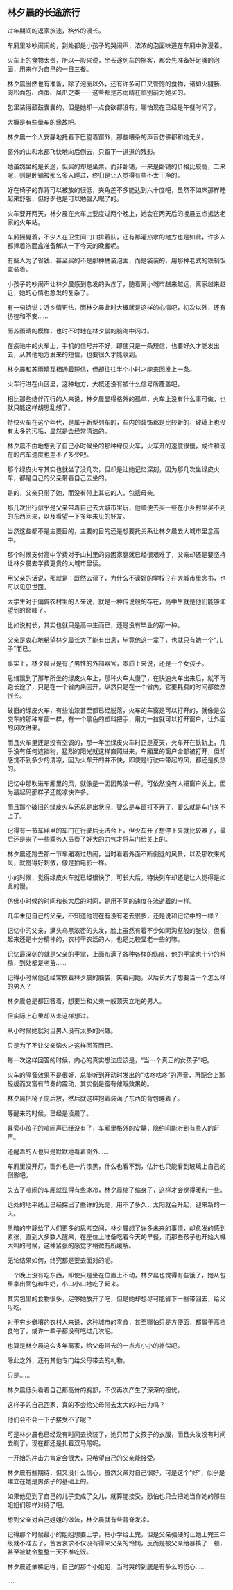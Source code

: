 ## 林夕晨的长途旅行

过年期间的返家旅途，格外的漫长。

车厢里吵吵闹闹的，到处都是小孩子的哭闹声，浓浓的泡面味道在车厢中弥漫着。

火车上的食物太贵，所以一般来说，坐长途列车的旅客，都会先准备好足够的泡面，用来作为自己的一日三餐。

林夕晨当然也有准备，除了泡面以外，还有许多可口又管饱的食物，诸如火腿肠、肉松面包、卤蛋、凤爪之类——这些都是苏雨晴在临别前为她买的。

包里装得鼓鼓囊囊的，但是她却一点食欲都没有，哪怕现在已经是午餐时间了。

大概是有些晕车的缘故吧。

林夕晨一个人安静地托着下巴望着窗外，那些嘈杂的声音仿佛都和她无关。

窗外的山和水都飞快地向后倒去，只留下一道道的残影。

她虽然坐的是长途，但买的却是坐票，而非卧铺，一来是卧铺的价格比较高，二来呢，则是卧铺被那么多人睡过，终归是让人觉得有些不太干净的。

好在椅子的靠背可以被放的很低，夹角差不多能达到六十度吧，虽然不如床那样睡起来舒服，但好歹也是可以勉强入眠了的。

火车要开两天，林夕晨在火车上要度过两个晚上，她会在两天后的凌晨五点抵达老家的火车站。

车厢摇晃着，不少人在卫生间门口排着队，还有那灌热水的地方也是如此，许多人都捧着泡面盒准备解决一下今天的晚餐呢。

有些人为了省钱，甚至买的不是那种桶装泡面，而是袋装的，用那种老式的铁制饭盒装着。

小孩子的吵闹声让林夕晨感到愈发的头疼了，随着离小城市越来越远，离家越来越近，她的心情也愈发的复杂了。

有一句诗说：近乡情更怯，而林夕晨此时大概就是这样的心情吧，初次以外，还有彷徨和不安……

而苏雨晴的模样，也时不时地在林夕晨的脑海中闪过。

在疾驰中的火车上，手机的信号并不好，即使只是一条短信，也要好久才能发出去，从其他地方发来的短信，也要很久才能收到。

林夕晨和苏雨晴互相通着短信，但却往往半个小时才能来回发上一条。

火车行进在山区里，这种地方，大概还没有被什么信号所覆盖吧。

相比那些结伴而行的人来说，林夕晨显得格外的孤单，火车上没有什么事可做，也就只能这样胡思乱想了。

特快火车在这个年代，是属于新型列车的，车内的装饰都是比较新的，玻璃上也没有太多的污垢，显然是会经常清洁的。

林夕晨不由地想到了自己小时候坐的那种绿皮火车，火车开的速度很慢，或许和现在的汽车速度也差不了多少吧。

那个绿皮火车其实也就坐了没几次，但却是让她记忆深刻，因为那几次坐绿皮火车，都是自己的父亲带着自己去坐的。

是的，父亲只带了她，而没有带上其它的人，包括母亲。

那几次出行似乎是父亲带着自己去大城市里玩，他顺便去买一些在小乡村里买不到的东西回来，以及看望一下多年未见的好友。

当然这些都不是主要目的，主要的目的还是想要托关系让林夕晨去大城市里念高中。

那个时候支付高中学费对于山村里的穷困家庭就已经很艰难了，父亲却还是要坚持让林夕晨去学费更贵的大城市里读。

用父亲的话说，那就是：既然去读了，为什么不读好的学校？在大城市里念书，也可以见见世面。

大学生对于偏僻农村里的人来说，就是一种传说般的存在，高中生就是他们能够仰望到的巅峰了。

比如说村长，其实也就只是高中生而已，还是没有毕业的那一种。

父亲是衷心地希望林夕晨长大了能有出息，毕竟他这一辈子，也就只有她一个“儿子”而已。

事实上，林夕晨只是有了男性的外部器官，本质上来说，还是一个女孩子。

思绪飘到了那年所坐的绿皮火车上，那种火车太慢了，在快速火车出来后，就不再跑长途了，只是在一个省内来回开，纵然只是在一个省内，它要耗费的时间都依然很长。

破旧的绿皮火车，有些油漆甚至都已经脱落，火车的车窗是可以打开的，就像是公交车的那种车窗一样，有一个黑色的塑料把手，用力一拉就可以打开窗户，让外面的风吹进来。

而且火车里还是没有空调的，那一年坐绿皮火车时正是夏天，火车开在铁轨上，几乎没有任何遮挡物，猛烈的阳光就这样直照进来，车厢里的窗户全部被打开，但却感觉不到多少的清凉，因为火车开的并不快，即使是行驶中带起的风，都还是炙热的。

记忆中那吹进车厢里的风，就像是一团团热浪一样，可依然没有人把窗户关上，因为最起码那样子还能凉快许多。

而且那个破旧的绿皮火车还总是出状况，要么是车窗打不开了，要么就是车门关不上了。

记得有一节车厢里的车门在行驶后无法合上，但火车开了想停下来就比较难了，最后还是来了一些乘务人员费了好大的力气才将车门给关上的。

林夕晨还跑去那一节车厢凑过热闹，当时看着外面不断倒退的风景，以及那吹来的风，就觉得好刺激，像是拍电影一样。

小的时候，觉得绿皮火车就已经很快了，可长大后，特快列车却还是让人觉得是如此的慢。

仿佛小时候的时间和长大后的时间，是用不同的速度在流逝着的一样。

几年未见自己的父亲，不知道他现在有没有老去很多，还是说和记忆中的一样？

记忆中的父亲，满头乌黑浓密的头发，脸上虽然有着不少如同沟壑般的皱纹，但看起来还是十分精神的，农村干农活的人，也是比较显老一些的嘛。

记忆最深刻的就是父亲的手掌，上面布满了各种各样的伤痕，他的手掌也十分的粗糙，到处都是老茧……

记得小时候他还经常摸着林夕晨的脑袋，笑着问她，以后长大了想要当一个怎么样的男人？

林夕晨总是都回答着，想要当和父亲一般顶天立地的男人。

但实际上心里却从未这样想过。

从小时候她就对当男人没有太多的兴趣。

只是为了不让父亲恼火才这样回答而已。

每一次这样回答的时候，内心的真实想法应该是，“当一个真正的女孩子”吧。

火车的隔音效果不是很好，总能听到开动时发出的“咕咚咕咚”的声音，再配合上那轻缓而又富有节奏的震动，其实倒是蛮有催眠效果的。

林夕晨把椅子向后放，然后就这样抱着装满了东西的背包睡着了。

等醒来的时候，已经是凌晨了。

耳旁小孩子的喧闹声已经没有了，车厢里格外的安静，隐约间能听到有些人的鼾声。

还醒着的人也只是默默地看着窗外……

车厢里没开灯，窗外也是一片漆黑，什么也看不到，估计也只能看到玻璃上自己的倒影吧。

失去了喧闹的车厢就显得有些冰冷，林夕晨缩了缩身子，这样才会觉得暖和一些。

远处的地平线上已经探出了些许的光亮，用不了多久，太阳就会升起，迎来新的一天。

黑暗的宁静给了人们更多的思考空间，林夕晨想了许多未来的事情，却愈发的感到紧张，直到大多数人醒来，在座位上准备吃着今天的早餐，而那些孩子也开始大喊大叫的时候，这种紧张的感觉才稍微有所缓解。

无论结果如何，终究都是要去面对的呢。

一个晚上没有吃东西，即使只是坐在位置上不动，林夕晨也觉得有些饿了，她从包里拿出面包和牛奶，小口小口地吃了起来。

其实包里的食物很多，足够她放开了吃，但是她却想尽可能省下一些带回去，给父母吃。

对于穷乡僻壤的农村人来说，这种城市的零食，甚至哪怕只是方便面，都属于高档食物了，或许一辈子都没有吃过几次呢。

也算是林夕晨这么多年离家，给父母带去的一点点小小的补偿吧。

除此之外，还有其他专门给父母带去的礼物。

只是……

林夕晨低头看着自己那高耸的胸部，不仅再次产生了深深的担忧。

这样子的自己回家，真的不会给父母带去太大的冲击力吗？

他们会不会一下子接受不了呢？

可是林夕晨也已经没有时间去换装了，她只带了女孩子的衣服，而且头发没有时间去剃了，现在都还是扎着双马尾呢。

一开始的冲击力肯定会很大，只希望自己的父亲能接受。

林夕晨有些期待，但又没什么信心，虽然父亲对自己很好，可是这个“好”，似乎是建立在她是男孩子的基础上的。

如果他见到了自己的儿子变成了女儿，就算能接受，恐怕也只会把她当作她的那些姐姐们那样对待了吧。

想到父亲对自己姐姐的做法，林夕晨就有些背脊发凉。

记得那个时候最小的姐姐想要上学，把小学给上完，但是父亲强硬的让她上完三年级就不准去了，苦苦哀求不仅没有得来父亲的怜悯，反而是被父亲给暴揍了一顿，甚至被勒令整整一天不准吃饭。

林夕晨还依稀记得，自己的那个小姐姐，当时哭的到底是有多么的伤心……

……
